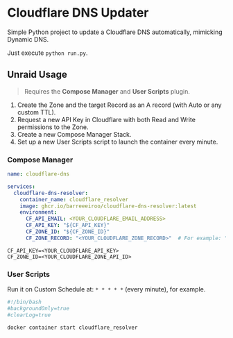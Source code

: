 # Cloudflare DNS Updater

Simple Python project to update a Cloudflare DNS automatically, mimicking Dynamic DNS.

Just execute `python run.py`.

## Unraid Usage

> Requires the **Compose Manager** and **User Scripts** plugin.

1. Create the Zone and the target Record as an A record (with Auto or any custom TTL).
2. Request a new API Key in Cloudflare with both Read and Write permissions to the Zone.
3. Create a new Compose Manager Stack.
4. Set up a new User Scripts script to launch the container every minute. 

### Compose Manager

```yml
name: cloudflare-dns

services:
  cloudflare-dns-resolver:
    container_name: cloudflare_resolver
    image: ghcr.io/barreeeiroo/cloudflare-dns-resolver:latest
    environment:
      CF_API_EMAIL: <YOUR_CLOUDFLARE_EMAIL_ADDRESS>
      CF_API_KEY: "${CF_API_KEY}"
      CF_ZONE_ID: "${CF_ZONE_ID}"
      CF_ZONE_RECORD: "<YOUR_CLOUDFLARE_ZONE_RECORD>"  # For example: "unraid.domain.org"
```

```env
CF_API_KEY=<YOUR_CLOUDFLARE_API_KEY>
CF_ZONE_ID=<YOUR_CLOUDFLARE_ZONE_API_ID>
```

### User Scripts

Run it on Custom Schedule at: `* * * * *` (every minute), for example.

```bash
#!/bin/bash
#backgroundOnly=true
#clearLog=true

docker container start cloudflare_resolver
```
